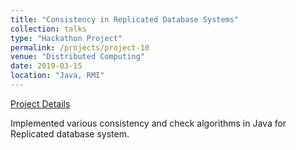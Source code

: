 ```yaml
---
title: "Consistency in Replicated Database Systems"
collection: talks
type: "Hackathon Project"
permalink: /projects/project-10
venue: "Distributed Computing"
date: 2019-03-15
location: "Java, RMI"
---
```

[Project Details](https://github.com/BhanuPrakashNani/Consistency_In_Replicated_DB_Systems)

Implemented various consistency and check algorithms in Java for Replicated database system.
